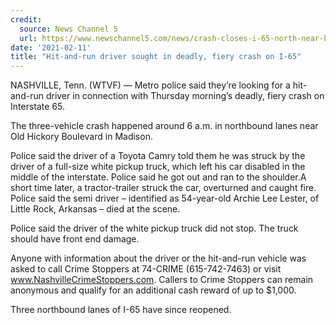 ```yaml
---
credit:
  source: News Channel 5
  url: https://www.newschannel5.com/news/crash-closes-i-65-north-near-briley-parkway-in-madison
date: '2021-02-11'
title: "Hit-and-run driver sought in deadly, fiery crash on I-65"
---
```

NASHVILLE, Tenn. (WTVF) — Metro police said they’re looking for a hit-and-run driver in connection with Thursday morning’s deadly, fiery crash on Interstate 65.

The three-vehicle crash happened around 6 a.m. in northbound lanes near Old Hickory Boulevard in Madison.

Police said the driver of a Toyota Camry told them he was struck by the driver of a full-size white pickup truck, which left his car disabled in the middle of the interstate. Police said he got out and ran to the shoulder.A short time later, a tractor-trailer struck the car, overturned and caught fire. Police said the semi driver – identified as 54-year-old Archie Lee Lester, of Little Rock, Arkansas – died at the scene.

Police said the driver of the white pickup truck did not stop. The truck should have front end damage.

Anyone with information about the driver or the hit-and-run vehicle was asked to call Crime Stoppers at 74-CRIME (615-742-7463) or visit www.NashvilleCrimeStoppers.com. Callers to Crime Stoppers can remain anonymous and qualify for an additional cash reward of up to $1,000.

Three northbound lanes of I-65 have since reopened.
